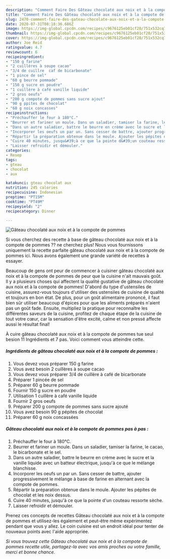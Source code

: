 ```yaml
---
description: "Comment Faire Des Gâteau chocolaté aux noix et à la compote de pommes"
title: "Comment Faire Des Gâteau chocolaté aux noix et à la compote de pommes"
slug: 2470-comment-faire-des-gateau-chocolate-aux-noix-et-a-la-compote-de-pommes
date: 2020-07-31T08:18:36.686Z
image: https://img-global.cpcdn.com/recipes/c9676125eb01cf20/751x532cq70/gateau-chocolate-aux-noix-et-a-la-compote-de-pommes-photo-principale-de-la-recette.jpg
thumbnail: https://img-global.cpcdn.com/recipes/c9676125eb01cf20/751x532cq70/gateau-chocolate-aux-noix-et-a-la-compote-de-pommes-photo-principale-de-la-recette.jpg
cover: https://img-global.cpcdn.com/recipes/c9676125eb01cf20/751x532cq70/gateau-chocolate-aux-noix-et-a-la-compote-de-pommes-photo-principale-de-la-recette.jpg
author: Joe Reid
ratingvalue: 4.7
reviewcount: 6
recipeingredient:
- "150 g farine"
- "2 cuillères à soupe cacao"
- "3/4 de cuillre  caf de bicarbonate"
- "1 pince de sel"
- "60 g beurre pommade"
- "150 g sucre en poudre"
- "1 cuillère à café vanille liquide"
- "2 gros oeufs"
- "200 g compote de pommes sans sucre ajout"
- "90 g ppites de chocolat"
- "60 g noix concasses"
recipeinstructions:
- "Préchauffer le four à 180°C."
- "Beurrer et fariner un moule. Dans un saladier, tamiser la farine, le cacao, le bicarbonate et le sel."
- "Dans un autre saladier, battre le beurre en crème avec le sucre et la vanille liquide avec un batteur électrique, jusqu&#39;à ce que le mélange blanchisse."
- "Incorporer les oeufs un par un. Sans cesser de battre, ajouter progressivement le mélange à base de farine en alternant avec la compote de pommes."
- "Répartir la préparation obtenue dans le moule. Ajouter les pépites de chocolat et les noix dessus."
- "Cuire 40 minutes, jusqu&#39;à ce que la pointe d&#39;un couteau ressorte sèche."
- "Laisser refroidir et démouler."
categories:
- Resep
tags:
- gteau
- chocolat
- aux

katakunci: gteau chocolat aux 
nutrition: 245 calories
recipecuisine: Indonesian
preptime: "PT15M"
cooktime: "PT49M"
recipeyield: "2"
recipecategory: Dinner

---
```



![Gâteau chocolaté aux noix et à la compote de pommes](https://img-global.cpcdn.com/recipes/c9676125eb01cf20/751x532cq70/gateau-chocolate-aux-noix-et-a-la-compote-de-pommes-photo-principale-de-la-recette.jpg)

Si vous cherchez des recette à base de gâteau chocolaté aux noix et à la compote de pommes ?? ne cherchez plus! Nous vous fournissons uniquement la recette parfaite gâteau chocolaté aux noix et à la compote de pommes ici. Nous avons également une grande variété de recettes à essayer.

Beaucoup de gens ont peur de commencer à cuisiner gâteau chocolaté aux noix et à la compote de pommes de peur que la cuisine n'ait mauvais goût. Il y a plusieurs choses qui affectent la qualité gustative de gâteau chocolaté aux noix et à la compote de pommes! D'abord du type d'ustensiles de cuisine, assurez-vous toujours d'utiliser des ustensiles de cuisine de qualité et toujours en bon état. De plus, pour un goût alimentaire prononcé, il faut bien sûr utiliser beaucoup d'épices pour que les aliments préparés n'aient pas un goût fade. Ensuite, multipliez la pratique pour reconnaître les différentes saveurs de la cuisine, profitez de chaque étape de la cuisine de tout votre cœur, car la sensation d'être excité, calme et non pressé affecte aussi le résultat final!

<!--inarticleads1-->

À cuire gâteau chocolaté aux noix et à la compote de pommes tue seul besion 11 Ingrédients et 7 pas. Voici comment vous atteindre cette.

##### Ingrédients de gâteau chocolaté aux noix et à la compote de pommes :

1. Vous devez vous préparer 150 g farine
1. Vous avez besoin 2 cuillères à soupe cacao
1. Vous devez vous préparer 3/4 de cuillère à café de bicarbonate
1. Préparer 1 pincée de sel
1. Préparer 60 g beurre pommade
1. Fournir 150 g sucre en poudre
1. Utilisation 1 cuillère à café vanille liquide
1. Fournir 2 gros oeufs
1. Préparer 200 g compote de pommes sans sucre ajouté
1. Vous avez besoin 90 g pépites de chocolat
1. Préparer 60 g noix concassées




<!--inarticleads2-->

##### Gâteau chocolaté aux noix et à la compote de pommes pas à pas :

1. Préchauffer le four à 180°C.
1. Beurrer et fariner un moule. Dans un saladier, tamiser la farine, le cacao, le bicarbonate et le sel.
1. Dans un autre saladier, battre le beurre en crème avec le sucre et la vanille liquide avec un batteur électrique, jusqu&#39;à ce que le mélange blanchisse.
1. Incorporer les oeufs un par un. Sans cesser de battre, ajouter progressivement le mélange à base de farine en alternant avec la compote de pommes.
1. Répartir la préparation obtenue dans le moule. Ajouter les pépites de chocolat et les noix dessus.
1. Cuire 40 minutes, jusqu&#39;à ce que la pointe d&#39;un couteau ressorte sèche.
1. Laisser refroidir et démouler.




<!--inarticleads1-->

<p>
Prenez ces concepts de recettes Gâteau chocolaté aux noix et à la compote de pommes et utilisez-les également et peut-être même expérimentez pendant que vous y allez. Le coin cuisine est un endroit idéal pour tenter de nouveaux points avec l'aide appropriée.
</p>

<p>
<i>Si vous trouvez cette Gâteau chocolaté aux noix et à la compote de pommes recette utile, partagez-la avec vos amis proches ou votre famille, merci et bonne chance.</i>
</p>
